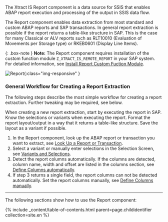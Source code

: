 The Xtract IS Report component is a data source for SSIS that enables ABAP report execution and processing of the output in SSIS data flow.

The Report component enables data extraction from most standard and custom ABAP reports and SAP transactions. 
In general report extraction is possible if the report returns a table-like structure in SAP. 
This is the case for many Classical or ALV reports such as RLT10010 (Evaluation of Movements per Storage type) or RKEB0601 (Display Line Items).

{: .box-note }
**Note:** The Report component requires installation of the custom function module `Z_XTRACT_IS_REMOTE_REPORT` in your SAP system. For detailed information, see [Install Report Custom Fuction Module](./sap-customizing/install-report-custom-function-module).

![Report](/img/content/Report.png){:class="img-responsive" }

### General Workflow for Creating a Report Extraction

The following steps describe the most simple workflow for creating a report extraction. Further tweaking may be required, see below. <br>

When creating a new report extraction, start by executing the report in SAP. Know the selections or variants when executing the report. 
Format the report layout/output in a way that it returns a table-like structure. Save the layout as a variant if possible.

1. In the Report component, look up the ABAP report or transaction you want to extract, see [Look Up a Report or Transaction](./abap-reports/report-extraction-define#look-up-a-report-or-transaction).
2. Select a variant or manually enter selections in the Selection Screen, see [Variants and Selections](./abap-reports/variants-and-selections).
3. Detect the report columns automatically. If the columns are detected, column name, width and offset are listed in the columns section, see [Define Columns automatically](./abap-reports/report-columns-define#define-columns-automatically).
4. If step 3 returns a single field, the report columns can not be detected automatically. Set the report columns manually, see [Define Columns manually](./abap-reports/report-columns-define#define-columns-manually).

****

The following sections show how to use the Report component: 

{% include _content/table-of-contents.html parent=page.childidentifier collection=site.en %}
